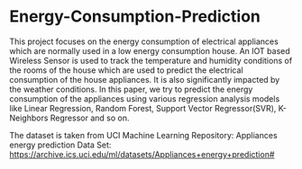 # Energy-Consumption-Prediction

This project focuses on the energy consumption of electrical appliances which are normally used in a low energy consumption house. An IOT based Wireless Sensor is used  to track the temperature and humidity conditions of the rooms of the house which are used to predict the electrical consumption of the house appliances. It is also significantly impacted by the weather conditions. In this paper, we try to predict the energy consumption of the appliances using various regression analysis models like Linear Regression, Random Forest, Support Vector Regressor(SVR), K-Neighbors Regressor and so on.

The dataset is taken from UCI Machine Learning Repository:
Appliances energy prediction Data Set: https://archive.ics.uci.edu/ml/datasets/Appliances+energy+prediction#
